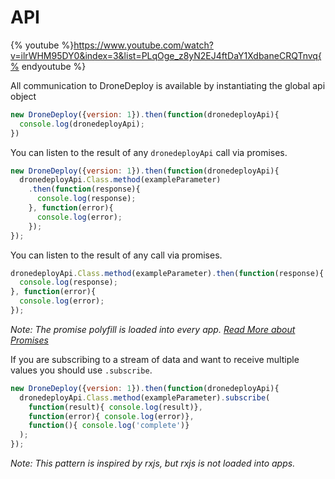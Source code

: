 # API
{% youtube %}https://www.youtube.com/watch?v=ilrWHM95DY0&index=3&list=PLqOge_z8yN2EJ4ftDaY1XdbaneCRQTnvq{% endyoutube %}


All communication to DroneDeploy is available by instantiating the global api object

```javascript
new DroneDeploy({version: 1}).then(function(dronedeployApi){
  console.log(dronedeployApi);
})
```

You can listen to the result of any `dronedeployApi` call via promises.

```javascript
new DroneDeploy({version: 1}).then(function(dronedeployApi){
  dronedeployApi.Class.method(exampleParameter)
    .then(function(response){
      console.log(response);
    }, function(error){
      console.log(error);
    });
});
```

You can listen to the result of any call via promises.

```javascript
dronedeployApi.Class.method(exampleParameter).then(function(response){
  console.log(response);
}, function(error){
  console.log(error);
});
```

*Note: The promise polyfill is loaded into every app. [Read More about Promises](https://developer.mozilla.org/en-US/docs/Web/JavaScript/Reference/Global_Objects/Promise)*

If you are subscribing to a stream of data and want to receive multiple values you should use `.subscribe`. 

```javascript
new DroneDeploy({version: 1}).then(function(dronedeployApi){
  dronedeployApi.Class.method(exampleParameter).subscribe(
    function(result){ console.log(result)},
    function(error){ console.log(error)},
    function(){ console.log('complete')}
  ); 
});
```

*Note: This pattern is inspired by rxjs, but rxjs is not loaded into apps.*
